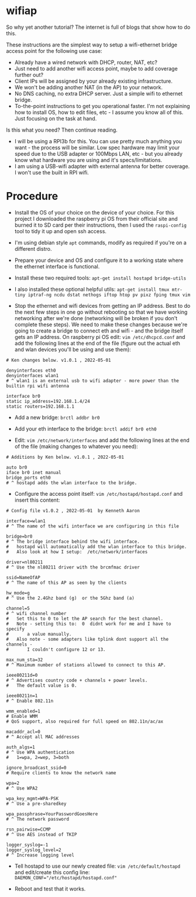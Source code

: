 # wifiap

So why yet another tutorial? The internet is full of blogs that show how to do this.


These instructions are the simplest way to setup a wifi-ethernet bridge access point for the following use case:
* Already have a wired network with DHCP, router, NAT, etc?
* Just need to add another wifi access point, maybe to add coverage further out?
* Client IPs will be assigned by your already existing infrastructure.
* We won't be adding another NAT (in the AP) to your network.
* No DNS caching, no extra DHCP server. Just a simple wifi to ethernet bridge.
* To-the-point instructions to get you operational faster. I'm not explaining how to install OS, how to edit files, etc - I assume you know all of this. Just focusing on the task at hand.

Is this what you need? Then continue reading.

* I will be using a RPI3b for this. You can use pretty much anything you want - the process will be similar. Low spec hardware may limit your speed due to the USB adapter or 100Mbps LAN, etc - but you already know what hardware you are using and it's specs/limitations.
* I am using a USB-wifi adapter with external antenna for better coverage. I won't use the built in RPI wifi.


Procedure
=========

* Install the OS of your choice on the device of your choice. For this project I downloaded the raspberry pi OS from their official site and burned it to SD card per their instructions, then I used the `raspi-config` tool to tidy it up and open ssh access.
* I'm using debian style `apt` commands, modify as required if you're on a different distro.
* Prepare your device and OS and configure it to a working state where the ethernet interface is functional.
* Install these two required tools:  `apt-get install hostapd bridge-utils`
* I also installed these optional helpful utils:  `apt-get install tmux mtr-tiny iptraf-ng ncdu dstat nethogs iftop htop pv pixz fping tmux vim`

* Stop the ethernet and wifi devices from getting an IP address. Best to do the next few steps in one go without rebooting so that we have working networking after we're done (networking will be broken if you don't complete these steps). We need to make these changes because we're going to create a bridge to connect eth and wifi - and the bridge itself gets an IP address. On raspberry pi OS edit:  `vim /etc/dhcpcd.conf`  and add the following lines at the end of the file (figure out the actual eth and wlan devices you'll be using and use them):
```
# Ken changes below. v1.0.1 , 2022-05-01

denyinterfaces eth0
denyinterfaces wlan1
# ^ wlan1 is an external usb to wifi adapter - more power than the builtin rpi wifi antenna

interface br0
static ip_address=192.168.1.4/24
static routers=192.168.1.1
```

* Add a new bridge:  `brctl addbr br0`
* Add your eth interface to the bridge:  `brctl addif br0 eth0`

* Edit:  `vim /etc/network/interfaces`  and add the following lines at the end of the file (making changes to whatever you need):
```
# Additions by Ken below. v1.0.1 , 2022-05-01

auto br0
iface br0 inet manual
bridge_ports eth0
# ^ hostapd adds the wlan interface to the bridge.
```

* Configure the access point itself:  `vim /etc/hostapd/hostapd.conf` and insert this content:
```
# Config file v1.0.2 , 2022-05-01  by Kenneth Aaron

interface=wlan1
# ^ The name of the wifi interface we are configuring in this file

bridge=br0
# ^ The bridge interface behind the wifi interface.
#   hostapd will automatically add the wlan interface to this bridge.
#   Also look at how I setup:  /etc/network/interfaces

driver=nl80211
# ^ Use the nl80211 driver with the brcmfmac driver

ssid=NameOfAP
# ^ The name of this AP as seen by the clients

hw_mode=g
# ^ Use the 2.4Ghz band (g)  or the 5Ghz band (a)

channel=5
# ^ wifi channel number
#   Set this to 0 to let the AP search for the best channel.
#   Note - setting this to:  0  didnt work for me and I have to specify
#       a value manually.
#   Also note - some adapters like tplink dont support all the channels -
#       I couldn't configure 12 or 13.

max_num_sta=32
# ^ Maximum number of stations allowed to connect to this AP.

ieee80211d=0
# ^ Advertises country code + channels + power levels.
#   The default value is 0.

ieee80211n=1
# ^ Enable 802.11n

wmm_enabled=1
# Enable WMM
# QoS support, also required for full speed on 802.11n/ac/ax

macaddr_acl=0
# ^ Accept all MAC addresses

auth_algs=1
# ^ Use WPA authentication
#   1=wpa, 2=wep, 3=both

ignore_broadcast_ssid=0
# Require clients to know the network name

wpa=2
# ^ Use WPA2

wpa_key_mgmt=WPA-PSK
# ^ Use a pre-sharedkey

wpa_passphrase=YourPasswordGoesHere
# ^ The network password

rsn_pairwise=CCMP
# ^ Use AES instead of TKIP

logger_syslog=-1
logger_syslog_level=2
# ^ Increase logging level

```

* Tell hostapd to use our newly created file:  `vim /etc/default/hostapd`  and edit/create this config line:  `DAEMON_CONF="/etc/hostapd/hostapd.conf"`

* Reboot and test that it works.


